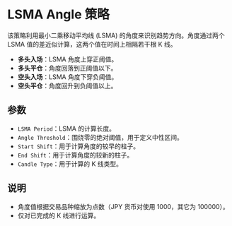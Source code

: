 # LSMA Angle 策略

该策略利用最小二乘移动平均线 (LSMA) 的角度来识别趋势方向。角度通过两个 LSMA 值的差近似计算，这两个值在时间上相隔若干根 K 线。

- **多头入场**：LSMA 角度上穿正阈值。
- **多头平仓**：角度回落到正阈值以下。
- **空头入场**：LSMA 角度下穿负阈值。
- **空头平仓**：角度回升到负阈值以上。

## 参数
- `LSMA Period`：LSMA 的计算长度。
- `Angle Threshold`：围绕零的绝对阈值，用于定义中性区间。
- `Start Shift`：用于计算角度的较早的柱子。
- `End Shift`：用于计算角度的较新的柱子。
- `Candle Type`：用于计算的 K 线类型。

## 说明
- 角度值根据交易品种缩放为点数（JPY 货币对使用 1000，其它为 100000）。
- 仅对已完成的 K 线进行运算。
